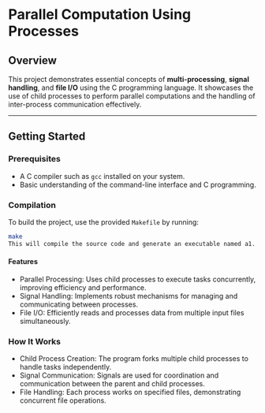 # Parallel Computation Using Processes

## Overview

This project demonstrates essential concepts of **multi-processing**, **signal handling**, and **file I/O** using the C programming language. It showcases the use of child processes to perform parallel computations and the handling of inter-process communication effectively.

---

## Getting Started

### Prerequisites

- A C compiler such as `gcc` installed on your system.
- Basic understanding of the command-line interface and C programming.

### Compilation

To build the project, use the provided `Makefile` by running:
```bash
make
This will compile the source code and generate an executable named a1.
```
#### Features
- Parallel Processing: Uses child processes to execute tasks concurrently, improving efficiency and performance.
- Signal Handling: Implements robust mechanisms for managing and communicating between processes.
- File I/O: Efficiently reads and processes data from multiple input files simultaneously.

### How It Works
- Child Process Creation: The program forks multiple child processes to handle tasks independently.
- Signal Communication: Signals are used for coordination and communication between the parent and child processes.
- File Handling: Each process works on specified files, demonstrating concurrent file operations.
